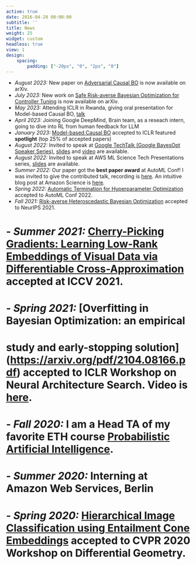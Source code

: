 ```yaml
---
active: true
date: 2016-04-20 00:00:00
subtitle: ''
title: News
weight: 25
widget: custom
headless: true
view: 1
design:
    spacing:
        padding: ["-20px", "0", "2px", "0"]
---
```

- *August 2023:* New paper on [Adversarial Causal BO](https://arxiv.org/pdf/2307.16625.pdf) is now available on arXiv.
- *July 2023:* New work on [Safe Risk-averse Bayesian Optimization for Controller Tuning](https://arxiv.org/pdf/2306.13479.pdf) is now available on arXiv.
- *May 2023:* Attending ICLR in Rwanda, giving oral presentation for Model-based Causal BO, [talk](https://iclr.cc/virtual/2023/oral/14239)
- *April 2023:* Joining Google DeepMind, Brain team, as a reseach intern, going to dive into RL from human feedback for LLM
- *January 2023:* [Model-based Causal BO](https://arxiv.org/pdf/2211.10257.pdf) accepted to ICLR featured **spotlight**  (top 25% of accepted papers)
- *August 2022:* Invited to speak at [Google TechTalk (Google BayesOpt Speaker Series)](https://youtube.com/playlist?list=PLSIUOFhnxEiAxb-3cR_dms4PYr6voVcER), [slides](https://docs.google.com/presentation/d/1S4SsCeIBD23QO-4Bxqyd3Nlg2LjIcTfS0QoX9GFl0Hw/edit?usp=sharing) and [video](https://www.youtube.com/watch?v=HxjU36rBYgk) are available.   
- *August 2022:* Invited to speak at AWS ML Science Tech Presentations series, [slides](https://docs.google.com/presentation/d/1Z4Wti_maSHM2ua3vJAc83FrO29l8wV6bP1RDoXwZ2tk/edit?usp=sharing) are available.   
- *Summer 2022:* Our paper got the **best paper award** at AutoML Conf! I was invited to give the contributed talk, recording is [here](https://www.youtube.com/watch?v=uVktK8KZlyE). An intuitive blog post at Amazon Science is [here](https://www.amazon.science/blog/amazon-wins-best-paper-award-at-first-automl-conference).
- *Spring 2022:* [Automatic Termination for Hyperparameter Optimization](https://openreview.net/forum?id=BNeNQWaBIgq) accepted to AutoML Conf 2022.
- *Fall 2021:* [Risk-averse Heteroscedastic Bayesian Optimization](https://arxiv.org/pdf/2111.03637.pdf) accepted to NeurIPS 2021.
# - *Summer 2021:* [Cherry-Picking Gradients: Learning Low-Rank Embeddings of Visual Data via Differentiable Cross-Approximation](https://arxiv.org/pdf/2105.14250.pdf) accepted at ICCV 2021.
# - *Spring 2021:* [Overfitting in Bayesian Optimization: an empirical
# study and early-stopping solution](https://arxiv.org/pdf/2104.08166.pdf) accepted to ICLR Workshop on Neural Architecture Search. Video is [here](https://slideslive.com/38955387/overfitting-in-bayesian-optimization-an-empirical-study-and-earlystopping-solution?ref=search).
# - *Fall 2020:* I am a Head TA of my favorite ETH course [Probabilistic Artificial Intelligence](https://las.inf.ethz.ch/pai-f20).
# - *Summer 2020:* Interning at Amazon Web Services, Berlin
# - *Spring 2020:* [Hierarchical Image Classification using Entailment Cone Embeddings](https://openaccess.thecvf.com/content_CVPRW_2020/papers/w50/Dhall_Hierarchical_Image_Classification_Using_Entailment_Cone_Embeddings_CVPRW_2020_paper.pdf) accepted to CVPR 2020 Workshop on Differential Geometry.
